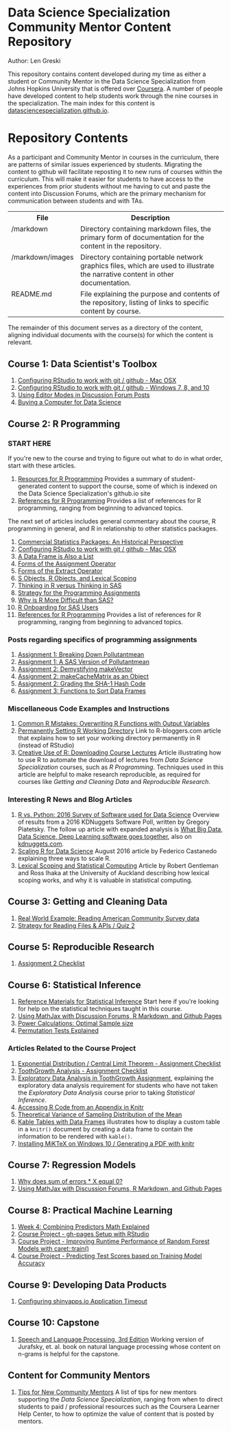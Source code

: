 # Data Science Specialization Community Mentor Content Repository

Author: Len Greski

This repository contains content developed during my time as either a student or Community Mentor in the Data Science Specialization from Johns Hopkins University that is offered over [Coursera](http://coursera.org). A number of people have developed content to help students work through the nine courses in the specialization. The main index for this content is [datasciencespecialization.github.io](http://datasciencespecialization.github.io/).


# Repository Contents

As a participant and Community Mentor in courses in the curriculum, there are patterns of similar issues experienced by students. Migrating the content to github will facilitate reposting it to new runs of courses within the curriculum. This will make it easier for students to have access to the experiences from prior students without me having to cut and paste the content into Discussion Forums, which are the primary mechanism for communication between students and with TAs.

<table>
<tr><th>File</th><th>Description</th></tr>
<tr><td valign="top">/markdown</td><td valign="top">Directory containing markdown files, the primary form of documentation for the content in the repository.</td><tr>
<tr><td valign="top">/markdown/images</td><td valign="top">Directory containing portable network graphics files, which are used to illustrate the narrative content in other documentation. </td><tr>
<tr><td valign="top">README.md</td><td valign="top">File explaining the purpose and contents of the repository, listing of links to specific content by course.</td><tr>
</table>

The remainder of this document serves as a directory of the content, aligning individual documents with the course\(s\) for which the content is relevant.

## Course 1: Data Scientist's Toolbox

1. [Configuring RStudio to work with git / github - Mac OSX](https://github.com/lgreski/datasciencectacontent/blob/master/markdown/configureRStudioGitOSXVersion.md)
2.  [Configuring RStudio to work with git / github - Windows 7, 8, and 10](https://github.com/lgreski/datasciencectacontent/blob/master/markdown/configureRStudioGitWindowsVersion.md)
3. [Using Editor Modes in Discussion Forum Posts](https://github.com/lgreski/datasciencectacontent/blob/master/markdown/usingMarkdownInForumPosts.md)
4. [Buying a Computer for Data Science](https://github.com/lgreski/datasciencectacontent/blob/master/markdown/toolbox-computerStandards.md)

## Course 2: R Programming

### START HERE

If you're new to the course and trying to figure out what to do in what order, start with these articles. 

1. [Resources for R Programming](https://github.com/lgreski/datasciencectacontent/blob/master/markdown/rprog-rprogrammingResources.md) Provides a summary of student-generated content to support the course, some of which is indexed on the Data Science Specialization's github.io site 
2. [References for R Programming](https://github.com/lgreski/datasciencectacontent/blob/master/markdown/rprog-References.md) Provides a list of references for R programming, ranging from beginning to advanced topics.

The next set of articles includes general commentary about the course, R programming in general, and R in relationship to other statistics packages.

1. [Commercial Statistics Packages: An Historical Perspective](https://github.com/lgreski/datasciencectacontent/blob/master/markdown/statsPackagesHistory.md)
2. [Configuring RStudio to work with git / github - Mac OSX](https://github.com/lgreski/datasciencectacontent/blob/master/markdown/configureRStudioGitOSXVersion.md)
2. [A Data Frame is Also a List](https://github.com/lgreski/datasciencectacontent/blob/master/markdown/dataFrameAsList.md)
2. [Forms of the Assignment  Operator](https://github.com/lgreski/datasciencectacontent/blob/master/markdown/rprog-assignmentOperators.md)
2. [Forms of the Extract Operator](https://github.com/lgreski/datasciencectacontent/blob/master/markdown/rprog-extractOperator.md)
3. [S Objects, R Objects, and Lexical Scoping](https://github.com/lgreski/datasciencectacontent/blob/master/markdown/rprog-lexicalScoping.md)
3. [Thinking in R versus Thinking in SAS](https://github.com/lgreski/datasciencectacontent/blob/master/markdown/exampleSortRvsSAS.md)
3. [Strategy for the Programming Assignments](https://github.com/lgreski/datasciencectacontent/blob/master/markdown/makeItRun.md)
3. [Why is R More Difficult than SAS?](https://github.com/lgreski/datasciencectacontent/blob/master/markdown/whyIsRHarderThanSAS.md)
4. [R Onboarding for SAS Users](https://github.com/lgreski/datasciencectacontent/blob/master/markdown/rprog-onboardingForSASUsers.md)
5. [References for R Programming](https://github.com/lgreski/datasciencectacontent/blob/master/markdown/rprog-References.md) Provides a list of references for R programming, ranging from beginning to advanced topics.

### Posts regarding specifics of programming assignments

1. [Assignment 1: Breaking Down Pollutantmean](https://github.com/lgreski/datasciencectacontent/blob/master/markdown/rprog-discussPollutantmean.md)
1. [Assignment 1: A SAS Version of  Pollutantmean](https://github.com/lgreski/datasciencectacontent/blob/master/markdown/rprog-pollutantmeanSASVersion.md)
1. [Assignment 2: Demystifying makeVector](https://github.com/lgreski/datasciencectacontent/blob/master/markdown/rprog-breakingDownMakeVector.md)
1. [Assignment 2: makeCacheMatrix as an Object](https://github.com/lgreski/datasciencectacontent/blob/master/markdown/rprogAssignment2Prototype.md)
2. [Assignment 2: Grading the SHA-1 Hash Code](https://github.com/lgreski/datasciencectacontent/blob/master/markdown/rprog-gradeSHA1hash.md)
3. [Assignment 3: Functions to Sort Data Frames](https://github.com/lgreski/datasciencectacontent/blob/master/markdown/rprog-sortFunctionsExample.md)

### Miscellaneous Code Examples and Instructions

1. [Common R Mistakes: Overwriting R Functions with Output Variables](https://github.com/lgreski/datasciencectacontent/blob/master/markdown/rprog-overwritingRFunctions.md)
2. [Permanently Setting R Working Directory](http://www.r-bloggers.com/setting-your-working-directory-permanently-in-r/) Link to R-bloggers.com article that explains how to set your working directory permanently in R (instead of RStudio)
3. [Creative Use of R: Downloading Course Lectures](https://github.com/lgreski/datasciencectacontent/blob/master/markdown/rprog-downloadingLectures.md) Article illustrating how to use R to automate the download of lectures from *Data Science Specialization* courses, such as *R Programming*. Techniques used in this article are helpful to make research reproducible, as required for courses like *Getting and Cleaning Data* and *Reproducible Research*. 

### Interesting R News and Blog Articles

1. [R vs. Python: 2016 Survey of Software used for Data Science](http://bit.ly/2b827ey) Overview of results from a 2016 KDNuggets Software Poll, written by Gregory Piatetsky. The follow up article with expanded analysis is [What Big Data, Data Science, Deep Learning software goes together](http://bit.ly/2bFBPmW), also on [kdnuggets.com](http://bit.ly/2b83GcK).
2. [Scaling R for Data Science](http://oreil.ly/2b8pQyR) August 2016 article by Federico Castanedo explaining three ways to scale R.  
3. [Lexical Scoping and Statistical Computing](http://bit.ly/2cmqAPy) Article by Robert Gentleman and Ross Ihaka at the University of Auckland describing how lexical scoping works, and why it is valuable in statistical computing. 

## Course 3: Getting and Cleaning Data

1. [Real World Example: Reading American Community Survey data](https://github.com/lgreski/acsexample)
2. [Strategy for Reading Files & APIs / Quiz 2](https://github.com/lgreski/datasciencectacontent/blob/master/markdown/cleaningData-readingFiles.md)

## Course 5: Reproducible Research
1. [Assignment 2 Checklist](https://github.com/lgreski/datasciencectacontent/blob/master/markdown/repDataAssignment2Checklist.md)

## Course 6: Statistical Inference

1. [Reference Materials for Statistical Inference](https://github.com/lgreski/datasciencectacontent/blob/master/markdown/statinf-references.md)  Start here if you're looking for help on the statistical techniques taught in this course.
4. [Using MathJax with Discussion Forums, R Markdown, and Github Pages](https://github.com/lgreski/datasciencectacontent/blob/master/markdown/mathjaxWithGithubMarkdown.md)
5. [Power Calculations: Optimal Sample size](https://github.com/lgreski/datasciencectacontent/blob/master/markdown/statinf-optimalSampleSize.md)
6. [Permutation Tests Explained](https://github.com/lgreski/datasciencectacontent/blob/master/markdown/statinf-permutationTests.md)


### Articles Related to the Course Project

1. [Exponential Distribution / Central Limit Theorem - Assignment Checklist](https://github.com/lgreski/datasciencectacontent/blob/master/markdown/statinf-expDistChecklist.md)
2. [ToothGrowth Analysis - Assignment Checklist](https://github.com/lgreski/datasciencectacontent/blob/master/markdown/ToothGrowthChecklist.md)
3. [Exploratory Data Analysis in ToothGrowth Assignment](https://github.com/lgreski/datasciencectacontent/blob/master/markdown/edaInToothGrowthAnalysis.md), explaining the exploratory data analysis requirement for students who have not taken the *Exploratory Data Analysis* course prior to taking *Statistical Inference*.
4. [Accessing R Code from an Appendix in Knitr](https://github.com/lgreski/datasciencectacontent/blob/master/markdown/statinf-accessingRCodeFromKnitrAppendix.md)
5. [Theoretical Variance of Sampling Distribution of the Mean](https://github.com/lgreski/datasciencectacontent/blob/master/markdown/statinf-varianceOfExpDist.md)
6. [Kable Tables with Data Frames](https://github.com/lgreski/datasciencectacontent/blob/master/markdown/kableDataFrameTable.md) illustrates how to display a custom table in a `knitr()` document by creating a data frame to contain the information to be rendered with `kable()`.
7. [Installing MiKTeX on Windows 10 / Generating a PDF with knitr](https://github.com/lgreski/datasciencectacontent/blob/master/markdown/statinf-generatePDF.md)

## Course 7: Regression Models

1. [Why does sum of errors * X equal 0?](https://github.com/lgreski/datasciencectacontent/blob/master/markdown/regmodels-sumOfErrorTimesX.md)
2. [Using MathJax with Discussion Forums, R Markdown, and Github Pages](https://github.com/lgreski/datasciencectacontent/blob/master/markdown/mathjaxWithGithubMarkdown.md)


## Course 8: Practical Machine Learning
1. [Week 4: Combining Predictors Math Explained](https://github.com/lgreski/datasciencectacontent/blob/master/markdown/pml-combiningPredictorsBinomial.md)
2. [Course Project - gh-pages Setup with RStudio](https://github.com/lgreski/datasciencectacontent/blob/master/markdown/pml-ghPagesSetup.md)
2. [Course Project - Improving Runtime Performance of Random Forest Models with caret::train()](https://github.com/lgreski/datasciencectacontent/blob/master/markdown/pml-randomForestPerformance.md)
2. [Course Project - Predicting Test Scores based on Training Model Accuracy](https://github.com/lgreski/datasciencectacontent/blob/master/markdown/pml-requiredModelAccuracy.md)

## Course 9: Developing Data Products
1. [Configuring shinyapps.io Application Timeout](https://github.com/lgreski/datasciencectacontent/blob/master/markdown/dataProd-shinyTimeoutConfig.md)

## Course 10: Capstone
1. [Speech and Language Processing, 3rd Edition](https://web.stanford.edu/~jurafsky/slp3/) Working version of Jurafsky, et. al. book on natural language processing whose content on n-grams is helpful for the capstone. 

## Content for Community Mentors
1. [Tips for New Community Mentors](https://github.com/lgreski/datasciencectacontent/blob/master/markdown/dss-mentorTips.md) A list of tips for new mentors supporting the *Data Science Specialization*, ranging from when to direct students to paid / professional resources such as the Coursera Learner Help Center, to how to optimize the value of content that is posted by mentors. 
